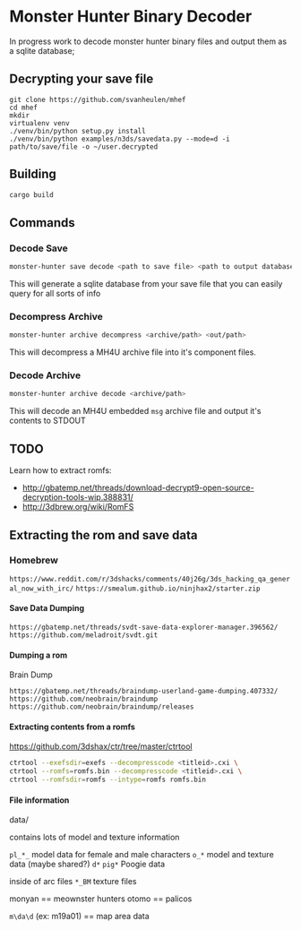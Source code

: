 # Monster Hunter Binary Decoder

In progress work to decode monster hunter binary files and output them as a sqlite database;

## Decrypting your save file

```
git clone https://github.com/svanheulen/mhef
cd mhef
mkdir
virtualenv venv
./venv/bin/python setup.py install
./venv/bin/python examples/n3ds/savedata.py --mode=d -i path/to/save/file -o ~/user.decrypted
```

## Building

```bash
cargo build
```

## Commands

### Decode Save

```bash
monster-hunter save decode <path to save file> <path to output database>
```

This will generate a sqlite database from your save file that you can easily query for all sorts of info

### Decompress Archive

```bash
monster-hunter archive decompress <archive/path> <out/path> 
```

This will decompress a MH4U archive file into it's component files.

### Decode Archive

```bash
monster-hunter archive decode <archive/path>
```

This will decode an MH4U embedded `msg` archive file and output it's contents to STDOUT

## TODO

Learn how to extract romfs:

* http://gbatemp.net/threads/download-decrypt9-open-source-decryption-tools-wip.388831/
* http://3dbrew.org/wiki/RomFS

## Extracting the rom and save data

### Homebrew
`https://www.reddit.com/r/3dshacks/comments/40j26g/3ds_hacking_qa_general_now_with_irc/`
`https://smealum.github.io/ninjhax2/starter.zip`

#### Save Data Dumping

`https://gbatemp.net/threads/svdt-save-data-explorer-manager.396562/`
`https://github.com/meladroit/svdt.git`

#### Dumping a rom

Brain Dump

`https://gbatemp.net/threads/braindump-userland-game-dumping.407332/`
`https://github.com/neobrain/braindump`
`https://github.com/neobrain/braindump/releases`


#### Extracting contents from a romfs

https://github.com/3dshax/ctr/tree/master/ctrtool

```bash
ctrtool --exefsdir=exefs --decompresscode <titleid>.cxi \
ctrtool --romfs=romfs.bin --decompresscode <titleid>.cxi \
ctrtool --romfsdir=romfs --intype=romfs romfs.bin
```

#### File information

data/

contains lots of model and texture information

`pl_*_` model data for female and male characters
`o_*` model and texture data (maybe shared?)
`d*`
`pig*` Poogie data

inside of arc files
`*_BM` texture files

monyan == meownster hunters
otomo == palicos

`m\da\d` (ex: m19a01)  == map area data
